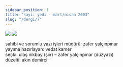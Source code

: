 ```yaml
---
sidebar_position: 1
title: "sayı: yedi - mart/nisan 2003"
slug: "/dergi/7"
---
```


![](../../static/img/ky07_00_zaferyalcinpinar.jpg)
![](../../static/img/ky07_00b_yolgezer.jpg)

sahibi ve sorumlu yazı işleri müdürü: zafer yalçınpınar  
yayıma hazırlayan: vedat kamer  
seçki: ulaş nikbay (şiir) – zafer yalçınpınar (düzyazı)  
düzelti: akın demirci    